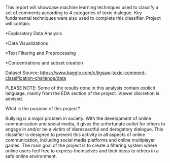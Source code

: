 This report will showcase machine learning techniques used to classify a set of comments according to 4 categories of toxic dialogue. Key fundamental techniques were also used to complete this classifier. Project will contain:

*Exploratory Data Analysis

*Data Visualizations

*Text Filtering and Preprocessing

*Concentrations and subset creation

Dataset Source: https://www.kaggle.com/c/jigsaw-toxic-comment-classification-challenge/data 

PLEASE NOTE: Some of the results done in this analysis contain explicit language, mainly from the EDA section of the project. Viewer discretion is advised. 

What is the purpose of this project? 

Bullying is a major problem in society. With the development of online communication and social media, it gives the unfortunate outlet for others to engage in and/or be a victim of disrespectful and derogatory dialogue. This classifier is designed to prevent this activity in all aspects of online communication, including social media platforms and online multiplayer games. The main goal of the project is to create a filtering system where online users feel free to express themselves and their ideas to others in a safe online environment. 

